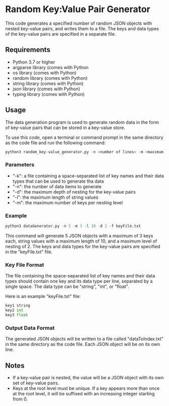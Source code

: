 # Random Key:Value Pair Generator

This code generates a specified number of random JSON objects with nested key-value pairs, and writes them to a file. The keys and data types of the key-value pairs are specified in a separate file.



## Requirements

- Python 3.7 or higher
- argparse library (comes with Python
- os library (comes with Python)
- random library (comes with Python)
- string library (comes with Python)
- json library (comes with Python)
- typing library (comes with Python)



## Usage
The data generation program is used to generate random data in the form of key-value pairs that can be stored in a key-value store.

To use this code, open a terminal or command prompt in the same directory as the code file and run the following command:
```python
python3 random_key-value_generator.py -n <number of lines> -m <maximum keys> -l <maximum string length> -d <maximum level of nesting> -f <key file>
```


### Parameters

- "-k": a file containing a space-separated list of key names and their data types that can be used to generate tha data
- "-n": the number of data items to generate
- "-d": the maximum depth of nesting for the key-value pairs
- "-l": the maximum length of string values
- "-m": the maximum number of keys per nesting level



### Example

```python
python3 dataGenerator.py -n 5 -m 3 -l 10 -d 2 -f keyFile.txt
```
This command will generate 5 JSON objects with a maximum of 3 keys each, string values with a maximum length of 10, and a maximum level of nesting of 2. The keys and data types for the key-value pairs are specified in the "keyFile.txt" file.



### Key File Format

The file containing the space-separated list of key names and their data types should contain one key and its data type per line, separated by a single space. The data type can be "string", "int", or "float".

Here is an example "keyFile.txt" file:

```python
key1 string
key2 int
key3 float
```


### Output Data Format

The generated JSON objects will be written to a file called "dataToIndex.txt" in the same directory as the code file. Each JSON object will be on its own line. 



## Notes

- If a key-value pair is nested, the value will be a JSON object with its own set of key-value pairs.
- Keys at the root level must be unique. If a key appears more than once at the root level, it will be suffixed with an increasing integer starting from 0.
